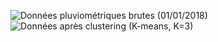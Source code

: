 ![Données pluviométriques brutes (01/01/2018)](results/firstday_raw.gif) ![Données après clustering (K-means, K=3)](results/kmeans_3_map.gif)
